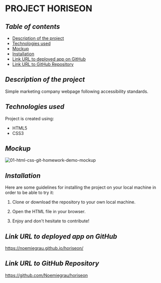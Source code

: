 # **PROJECT HORISEON**

## **_Table of contents_**
* [Description of the project](#description-of-the-project)
* [Technologies used](#technologies-used)
* [Mockup](#mockup)
* [Installation](#installation)
* [Link URL to deployed app on GitHub](#link-URL-to-deployed-app-on-GitHub)
* [Link URL to GitHub Repository](#link-URL-to-GitHub-repository)

## **_Description of the project_**
Simple marketing company webpage following accessibility standards.

## **_Technologies used_**
Project is created using:
* HTML5
* CSS3

## **_Mockup_**
![01-html-css-git-homework-demo-mockup](https://user-images.githubusercontent.com/78329298/107859694-047fe000-6df0-11eb-8a93-aab8ebeb6bdd.png)

## **_Installation_**
Here are some guidelines for installing the project on your local machine in order to be able to try it:

1. Clone or download the repository to your own local machine.

2. Open the HTML file in your browser.

3. Enjoy and don't hesitate to contribute!

## **_Link URL to deployed app on GitHub_**
https://noemiegrau.github.io/horiseon/

## **_Link URL to GitHub Repository_**
https://github.com/Noemiegrau/horiseon
